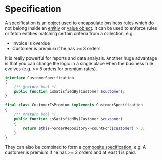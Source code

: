 # Specification

A specification is an object used to encapsulate business rules which do not belong inside an
[entitiy](entity.md) or [value object](value-object.md). It can be used to enforce rules or fetch entities matching
certain criteria from a collection, e.g.

- Invoice is overdue
- Customer is premium if he has >= 3 orders

It is really powerful for reports and data analysis. Another huge advantage is that you can change the logic in a
single place when the business rule evolves (e.g. >= 5 orders for premium rates).

```php
interface CustomerSpecification
{
    /** @return bool */
    public function isSatisfiedBy(Customer $customer);
}

final class CustomerIsPremium implements CustomerSpecification
{
    /** @return bool */
    public function isSatisfiedBy(Customer $customer)
    {
        return $this->orderRepository->countFor($customer) > 3;
    }
}
```

They can also be combined to form a [composite specification](https://en.wikipedia.org/wiki/Specification_pattern), e.g.
A customer is premium if he has >= 3 orders and at least 1 is paid.
